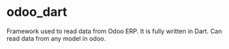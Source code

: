 # odoo_dart
Framework used to read data from Odoo ERP. It is fully written in Dart. Can read data from any model in odoo.
